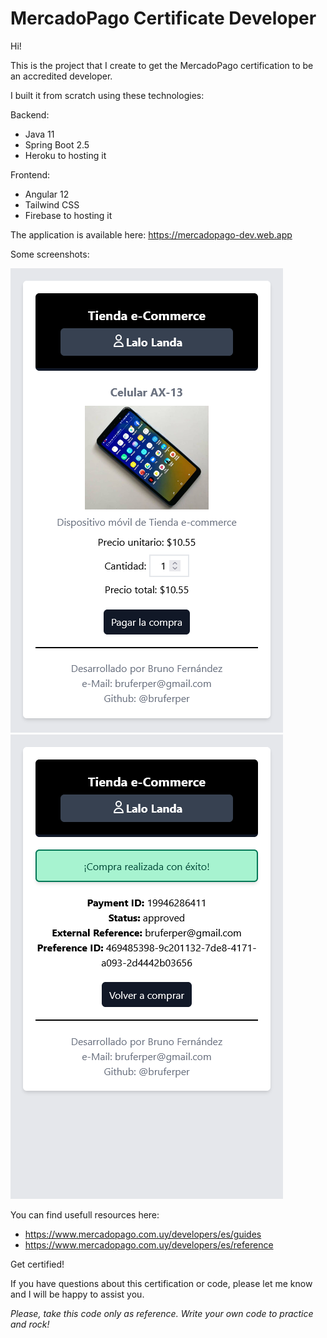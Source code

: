# MercadoPago Certificate Developer

Hi! 

This is the project that I create to get the MercadoPago certification to be an accredited developer.

I built it from scratch using these technologies:

Backend: 
- Java 11
- Spring Boot 2.5
- Heroku to hosting it

Frontend:
- Angular 12
- Tailwind CSS
- Firebase to hosting it

The application is available here: https://mercadopago-dev.web.app

Some screenshots:

![](screenshots/Home.png)
![](screenshots/Payment.png)

You can find usefull resources here:
- https://www.mercadopago.com.uy/developers/es/guides
- https://www.mercadopago.com.uy/developers/es/reference

Get certified!

If you have questions about this certification or code, please let me know and I will be happy to assist you.

*Please, take this code only as reference. Write your own code to practice and rock!*
